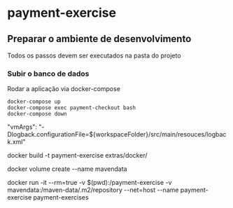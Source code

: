 # payment-exercise

## Preparar o ambiente de desenvolvimento

Todos os passos devem ser executados na pasta do projeto

### Subir o banco de dados

Rodar a aplicação via docker-compose

```
docker-compose up
docker-compose exec payment-checkout bash
docker-compose down
```


"vmArgs": "-Dlogback.configurationFile=${workspaceFolder}/src/main/resouces/logback.xml"


docker build -t payment-exercise extras/docker/

docker volume create --name mavendata


docker run -it --rm=true -v $(pwd):/payment-exercise -v mavendata:/maven-data/.m2/repository --net=host --name payment-exercise payment-exercises